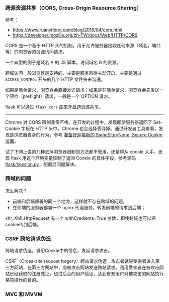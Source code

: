 ### 跨源资源共享（CORS, Cross-Origin Resource Sharing）

参考：
- https://www.ruanyifeng.com/blog/2016/04/cors.html
- https://developer.mozilla.org/zh-TW/docs/Web/HTTP/CORS

CORS 是一个基于 HTTP 头的机制，用于允许服务器接收任何来源（域名，端口等）的浏览器的资源访问请求。

一个典型的例子是域名 A 的 JS 脚本，访问域名 B 的资源。

跨域访问一般浏览器是支持的，主要是服务器得主动开启。主要是通过 `ACCESS_CONTROL` 开头的几个 HTTP 文件头来沟通。

如果是简单请求，浏览器会直接发送请求；如果是非简单请求，浏览器会先发送一个预检（preflight）请求，一般是一个 OPTION 请求。

flask 可以通过 `flask_cors` 库来开启跨资源共享。

---

Chrome 对 CORS 限制非常严格。在开发的过程中，发现即使服务器返回了 Set-Cookie 字段在 HTTP 头中，Chrome 也会选择丢弃掉。通过开发者工具查看，发现是浏览器自身的行为，参考 [准备好迎接新的 SameSite=None; Secure Cookie 设置](https://developers.google.com/search/blog/2020/01/get-ready-for-new-samesitenone-secure?hl=zh-cn)。

试了下网上说的几种去掉浏览器限制的方法都不管用，还是得从 cookie 入手。发现 flask 用这个环境变量控制了返回 Cookie 的具体字段，参考源码 [flask/session.py](https://github.com/pallets/flask/blob/main/src/flask/sessions.py#L216)，配置后问题解决。


### 跨域的问题
怎么解决？
- 前端和后端部署的同一个地方，这样就不存在跨域的问题。
- 在前端的服务器部署一个 nginx 代理服务，转发前端的请求到后端；

xhr, XMLHttpRequest 有一个 withCredients=True 参数，即使跨域也可以把cookie传到后端。

### CSRF 跨站请求伪造
跨站请求伪造，冒用Cookie中的信息，发起请求攻击。

CSRF（Cross-site request forgery）跨站请求伪造：攻击者诱导受害者进入第三方网站，在第三方网站中，向被攻击网站发送跨站请求。利用受害者在被攻击网站已经获取的注册凭证，绕过后台的用户验证，达到冒充用户对被攻击的网站执行某项操作的目的。

### MVC 和 MVVM
